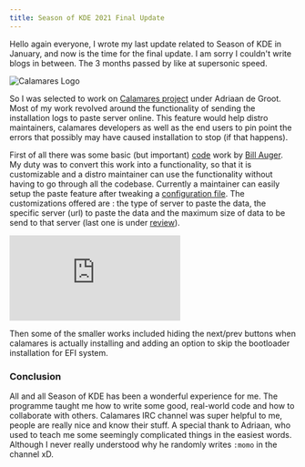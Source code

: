 ```yaml
---
title: Season of KDE 2021 Final Update
---
```


<!-- inclde pics -->

Hello again everyone,
I wrote my last update related to Season of KDE in January, and now is the time for the final update. I am sorry I couldn't write blogs in between. The 3 months passed by like at supersonic speed.

![Calamares Logo](https://cdn.hashnode.com/res/hashnode/image/upload/v1633831669757/YYuc8uJV4.png)

So I was selected to work on [Calamares project](github.com/calamares/calamares) under Adriaan de Groot. Most of my work revolved around the functionality of sending the installation logs to paste server online. This feature would help distro maintainers, calamares developers as well as the end users to pin point the errors that possibly may have caused installation to stop (if that happens).

First of all there was some basic (but important) [code](https://github.com/calamares/calamares/pull/1186) work by [Bill Auger](https://github.com/bill-auger). My duty was to convert this work into a functionality, so that it is customizable and a distro maintainer can use the functionality without having to go through all the codebase. Currently a maintainer can easily setup the paste feature after tweaking a [configuration file](https://github.com/calamares/calamares/blob/2a9205ebd972999dbb3b91dda513dc67742346ad/src/branding/default/branding.desc#L222). The customizations offered are : the type of server to paste the data, the specific server (url) to paste the data and the maximum size of data to be send to that server (last one is under [review](https://github.com/calamares/calamares/pull/1666)).

![Current paste feature](https://cdn.hashnode.com/res/hashnode/image/upload/v1633831672114/OrQta2T_8.json)

Then some of the smaller works included hiding the next/prev buttons when calamares is actually installing and adding an option to skip the bootloader installation for EFI system.

### Conclusion

All and all Season of KDE has been a wonderful experience for me. The programme taught me how to write some good, real-world code and how to collaborate with others. Calamares IRC channel was super helpful to me, people are really nice and know their stuff. A special thank to  Adriaan, who used to teach me some seemingly complicated things in the easiest words. Although I never really understood why he randomly writes `:momo` in the channel xD.
